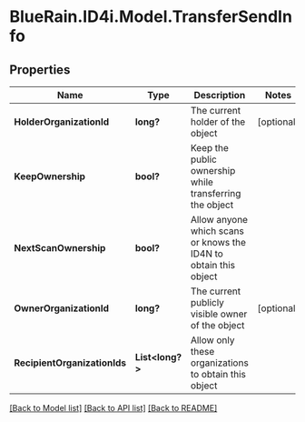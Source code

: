 # BlueRain.ID4i.Model.TransferSendInfo
## Properties

Name | Type | Description | Notes
------------ | ------------- | ------------- | -------------
**HolderOrganizationId** | **long?** | The current holder of the object | [optional] 
**KeepOwnership** | **bool?** | Keep the public ownership while transferring the object | 
**NextScanOwnership** | **bool?** | Allow anyone which scans or knows the ID4N to obtain this object | 
**OwnerOrganizationId** | **long?** | The current publicly visible owner of the object | [optional] 
**RecipientOrganizationIds** | **List&lt;long?&gt;** | Allow only these organizations to obtain this object | 

[[Back to Model list]](../README.md#documentation-for-models) [[Back to API list]](../README.md#documentation-for-api-endpoints) [[Back to README]](../README.md)

